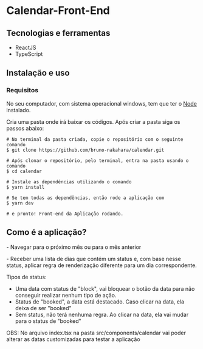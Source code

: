 <h1>Calendar-Front-End</h1>

<h2>Tecnologias e ferramentas</h2>

<ul>
  <li>ReactJS</li>
  <li>TypeScript</li>
</ul>

<h2>Instalação e uso</h2>

<h3>Requisitos</h3>
<p>No seu computador, com sistema operacional windows, tem que ter o <a href="https://nodejs.org/pt-br/download/](https://nodejs.org/en/download/">Node</a> instalado.</p>

<p>Cria uma pasta onde irá baixar os códigos. Após criar a pasta siga os passos abaixo:</p>

```
# No terminal da pasta criada, copie o repositório com o seguinte comando
$ git clone https://github.com/bruno-nakahara/calendar.git

# Após clonar o repositório, pelo terminal, entra na pasta usando o comando
$ cd calendar

# Instale as dependências utilizando o comando 
$ yarn install

# Se tem todas as dependências, então rode a aplicação com
$ yarn dev

# e pronto! Front-end da Aplicação rodando.
```
<h2>Como é a aplicação?</h2>

<p>- Navegar para o próximo mês ou para o mês anterior</p>

<p>- Receber uma lista de dias que contém um status e, com base nesse status, aplicar regra de renderização diferente para um dia correspondente.</p>

<p>Tipos de status:</p>

<ul>
  <li>Uma data com status de "block", vai bloquear o botão da data para não conseguir realizar nenhum tipo de ação.</li>
  <li>Status de "booked", a data está destacado. Caso clicar na data, ela deixa de ser "booked"</li>
  <li>Sem status, não terá nenhuma regra. Ao clicar na data, ela vai mudar para o status de "booked"</li>
</ul>

<p>OBS: No arquivo index.tsx na pasta src/components/calendar vai poder alterar as datas customizadas para testar a aplicação</p>

